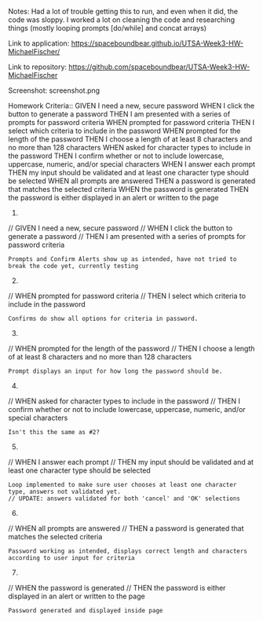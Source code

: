 
Notes:
Had a lot of trouble getting this to run, and even when it did, the code was sloppy.
I worked a lot on cleaning the code and researching things (mostly looping prompts [do/while] and concat arrays)


Link to application:
https://spaceboundbear.github.io/UTSA-Week3-HW-MichaelFischer/

Link to repository:
https://github.com/spaceboundbear/UTSA-Week3-HW-MichaelFischer

Screenshot:
screenshot.png

Homework Criteria::
GIVEN I need a new, secure password
WHEN I click the button to generate a password
THEN I am presented with a series of prompts for password criteria
WHEN prompted for password criteria
THEN I select which criteria to include in the password
WHEN prompted for the length of the password
THEN I choose a length of at least 8 characters and no more than 128 characters
WHEN asked for character types to include in the password
THEN I confirm whether or not to include lowercase, uppercase, numeric, and/or special characters
WHEN I answer each prompt
THEN my input should be validated and at least one character type should be selected
WHEN all prompts are answered
THEN a password is generated that matches the selected criteria
WHEN the password is generated
THEN the password is either displayed in an alert or written to the page

1.
// GIVEN I need a new, secure password
// WHEN I click the button to generate a password
// THEN I am presented with a series of prompts for password criteria

    Prompts and Confirm Alerts show up as intended, have not tried to break the code yet, currently testing

2.
// WHEN prompted for password criteria
// THEN I select which criteria to include in the password

    Confirms do show all options for criteria in password.

3.
// WHEN prompted for the length of the password
// THEN I choose a length of at least 8 characters and no more than 128 characters

    Prompt displays an input for how long the password should be.

4.
// WHEN asked for character types to include in the password
// THEN I confirm whether or not to include lowercase, uppercase, numeric, and/or special characters

    Isn't this the same as #2?

5.
// WHEN I answer each prompt
// THEN my input should be validated and at least one character type should be selected

    Loop implemented to make sure user chooses at least one character type, answers not validated yet.
    // UPDATE: answers validated for both 'cancel' and 'OK' selections

6.
// WHEN all prompts are answered
// THEN a password is generated that matches the selected criteria

    Password working as intended, displays correct length and characters according to user input for criteria

7.
// WHEN the password is generated
// THEN the password is either displayed in an alert or written to the page

    Password generated and displayed inside page